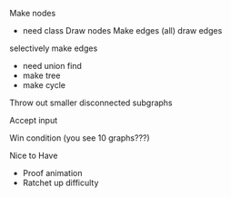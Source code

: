 
Make nodes
- need class
Draw nodes
Make edges (all)
draw edges

selectively make edges
- need union find
- make tree
- make cycle

Throw out smaller disconnected subgraphs

Accept input

Win condition (you see 10 graphs???)

Nice to Have
- Proof animation
- Ratchet up difficulty

